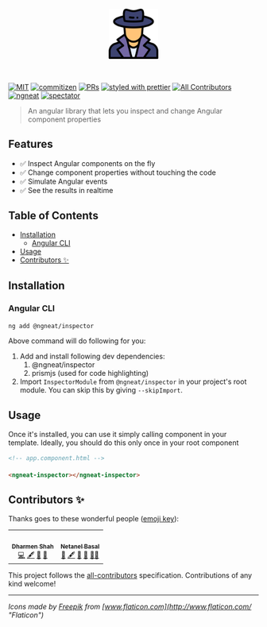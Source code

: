 <p align="center">
 <img width="20%" height="20%" src="./logo.svg">
</p>

<br />

[![MIT](https://img.shields.io/packagist/l/doctrine/orm.svg?style=flat-square)]()
[![commitizen](https://img.shields.io/badge/commitizen-friendly-brightgreen.svg?style=flat-square)]()
[![PRs](https://img.shields.io/badge/PRs-welcome-brightgreen.svg?style=flat-square)]()
[![styled with prettier](https://img.shields.io/badge/styled_with-prettier-ff69b4.svg?style=flat-square)](https://github.com/prettier/prettier)
[![All Contributors](https://img.shields.io/badge/all_contributors-2-orange.svg?style=flat-square)](#contributors-)
[![ngneat](https://img.shields.io/badge/@-ngneat-383636?style=flat-square&labelColor=8f68d4)](https://github.com/ngneat/)
[![spectator](https://img.shields.io/badge/tested%20with-spectator-2196F3.svg?style=flat-square)]()

> An angular library that lets you inspect and change Angular component properties

## Features <!-- omit in toc -->

- ✅ Inspect Angular components on the fly
- ✅ Change component properties without touching the code
- ✅ Simulate Angular events
- ✅ See the results in realtime

## Table of Contents <!-- omit in toc -->

- [Installation](#installation)
  - [Angular CLI](#angular-cli)
- [Usage](#usage)
- [Contributors ✨](#contributors-)

## Installation

### Angular CLI

`ng add @ngneat/inspector`

Above command will do following for you:

1. Add and install following dev dependencies:
   1. @ngneat/inspector
   2. prismjs (used for code highlighting)
2. Import `InspectorModule` from `@ngneat/inspector` in your project's root module. You can skip this by giving `--skipImport`.

## Usage

Once it's installed, you can use it simply calling component in your template. Ideally, you should do this only once in your root component

```html
<!-- app.component.html -->

<ngneat-inspector></ngneat-inspector>
```

<!-- ## FAQ

## How to ...

Lorem ipsum dolor sit amet, consectetur adipisicing elit. Aliquid assumenda atque blanditiis cum delectus eligendi ips -->

## Contributors ✨

Thanks goes to these wonderful people ([emoji key](https://allcontributors.org/docs/en/emoji-key)):

<!-- ALL-CONTRIBUTORS-LIST:START - Do not remove or modify this section -->
<!-- prettier-ignore-start -->
<!-- markdownlint-disable -->
<table>
  <tr>
    <td align="center"><a href="https://github.com/shhdharmen"><img src="https://avatars3.githubusercontent.com/u/6831283?v=4?s=100" width="100px;" alt=""/><br /><sub><b>Dharmen Shah</b></sub></a><br /><a href="https://github.com/@ngneat/inspector/commits?author=shhdharmen" title="Code">💻</a> <a href="#content-shhdharmen" title="Content">🖋</a> <a href="#ideas-shhdharmen" title="Ideas, Planning, & Feedback">🤔</a> <a href="#maintenance-shhdharmen" title="Maintenance">🚧</a></td>
    <td align="center"><a href="https://www.netbasal.com/"><img src="https://avatars1.githubusercontent.com/u/6745730?v=4?s=100" width="100px;" alt=""/><br /><sub><b>Netanel Basal</b></sub></a><br /><a href="https://github.com/@ngneat/inspector/issues?q=author%3ANetanelBasal" title="Bug reports">🐛</a> <a href="#content-NetanelBasal" title="Content">🖋</a> <a href="https://github.com/@ngneat/inspector/commits?author=NetanelBasal" title="Documentation">📖</a> <a href="#ideas-NetanelBasal" title="Ideas, Planning, & Feedback">🤔</a> <a href="#mentoring-NetanelBasal" title="Mentoring">🧑‍🏫</a></td>
  </tr>
</table>

<!-- markdownlint-restore -->
<!-- prettier-ignore-end -->

<!-- ALL-CONTRIBUTORS-LIST:END -->

This project follows the [all-contributors](https://github.com/all-contributors/all-contributors) specification. Contributions of any kind welcome!

---

*Icons made by [Freepik](http://www.freepik.com/ "Freepik") from [www.flaticon.com](http://www.flaticon.com/ "Flaticon")*
